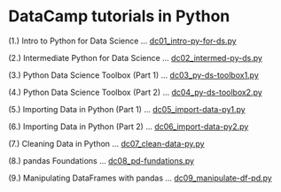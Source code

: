 # DataCamp tutorials in Python

(1.) Intro to Python for Data Science ... [dc01_intro-py-for-ds.py](dc01_intro-py-for-ds.py)

(2.) Intermediate Python for Data Science ... [dc02_intermed-py-ds.py](dc02_intermed-py-ds.py)

(3.) Python Data Science Toolbox (Part 1) ... [dc03_py-ds-toolbox1.py](dc03_py-ds-toolbox1.py)

(4.) Python Data Science Toolbox (Part 2) ... [dc04_py-ds-toolbox2.py](dc04_py-ds-toolbox2.py)

(5.) Importing Data in Python (Part 1) ... [dc05_import-data-py1.py](dc05_import-data-py1.py)

(6.) Importing Data in Python (Part 2) ... [dc06_import-data-py2.py](dc06_import-data-py2.py)

(7.) Cleaning Data in Python ... [dc07_clean-data-py.py](dc07_clean-data-py.py)

(8.) pandas Foundations ... [dc08_pd-fundations.py](dc08_pd-fundations.py)

(9.) Manipulating DataFrames with pandas ... [dc09_manipulate-df-pd.py](dc09_manipulate-df-pd.py)
